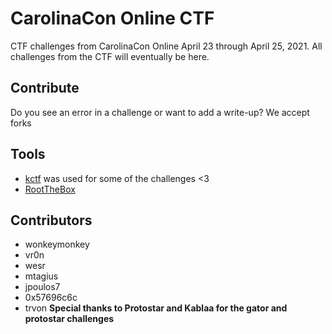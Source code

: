 # CarolinaCon Online CTF

CTF challenges from CarolinaCon Online April 23 through April 25, 2021. All challenges from the CTF will eventually be here.

## Contribute
Do you see an error in a challenge or want to add a write-up? We accept forks

## Tools
- [kctf](https://google.github.io/kctf/) was used for some of the challenges <3
- [RootTheBox](https://github.com/moloch--/RootTheBox/wiki)

## Contributors
- wonkeymonkey
- vr0n
- wesr
- mtagius
- jpoulos7
- 0x57696c6c 
- trvon
**Special thanks to Protostar and Kablaa for the gator and protostar challenges**
